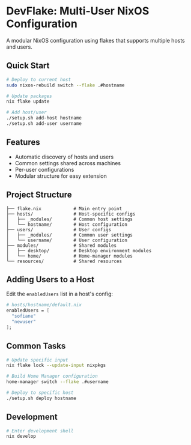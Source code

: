 # DevFlake: Multi-User NixOS Configuration

A modular NixOS configuration using flakes that supports multiple hosts and users.

## Quick Start

```bash
# Deploy to current host
sudo nixos-rebuild switch --flake .#hostname

# Update packages
nix flake update

# Add host/user
./setup.sh add-host hostname
./setup.sh add-user username
```

## Features

- Automatic discovery of hosts and users
- Common settings shared across machines
- Per-user configurations
- Modular structure for easy extension

## Project Structure

```
├── flake.nix            # Main entry point
├── hosts/               # Host-specific configs
│   ├── _modules/        # Common host settings
│   └── hostname/        # Host configuration
├── users/               # User configs
│   ├── _modules/        # Common user settings
│   └── username/        # User configuration
├── modules/             # Shared modules
│   ├── desktop/         # Desktop environment modules
│   └── home/            # Home-manager modules
└── resources/           # Shared resources
```

## Adding Users to a Host

Edit the `enabledUsers` list in a host's config:

```nix
# hosts/hostname/default.nix
enabledUsers = [
  "sofiane"
  "newuser"
];
```

## Common Tasks

```bash
# Update specific input
nix flake lock --update-input nixpkgs

# Build Home Manager configuration
home-manager switch --flake .#username

# Deploy to specific host
./setup.sh deploy hostname
```

## Development

```bash
# Enter development shell
nix develop
```

